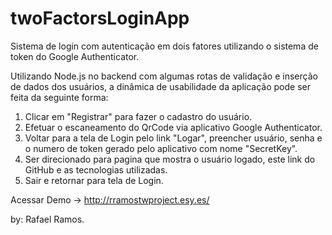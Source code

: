# twoFactorsLoginApp
Sistema de login com autenticação em dois fatores utilizando o sistema de token do Google Authenticator.

Utilizando Node.js no backend com algumas rotas de validação e inserção de dados dos usuários, a dinâmica de usabilidade da aplicação pode ser feita da seguinte forma:

1. Clicar em "Registrar" para fazer o cadastro do usuário.
2. Efetuar o escaneamento do QrCode via aplicativo Google Authenticator.
3. Voltar para a tela de Login pelo link "Logar", preencher usuário, senha e o numero de token gerado pelo aplicativo com nome "SecretKey".
4. Ser direcionado para pagina que mostra o usuário logado, este link do GitHub e as tecnologias utilizadas.
5. Sair e retornar para tela de Login.

Acessar Demo -> http://rramostwproject.esy.es/

by: Rafael Ramos.


